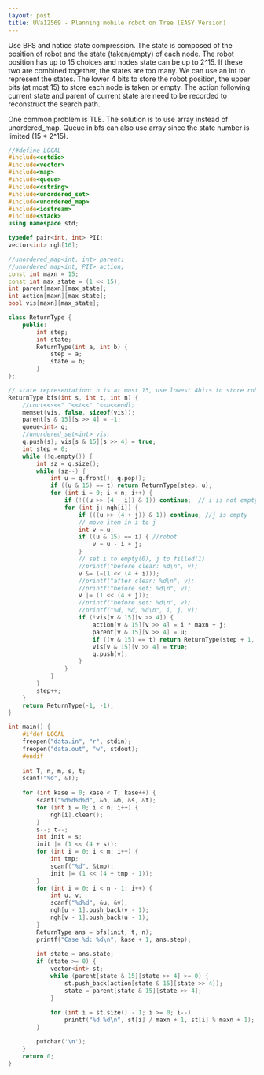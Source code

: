 ```yaml
---
layout: post
title: UVa12569 - Planning mobile robot on Tree (EASY Version)
---
```

Use BFS and notice state compression. The state is composed of the position of robot and the state (taken/empty) of each node. The robot position has up to 15 choices and nodes state can be up to 2^15. 
If these two are combined together, the states are too many. We can use an int to represent the states. The lower 4 bits to store the robot position, the upper bits (at most 15) to store each node is taken or empty.
The action following current state and parent of current state are need to be recorded to reconstruct the search path.

One common problem is TLE. The solution is to use array instead of unordered_map. Queue in bfs can also use array since the state number is limited (15 * 2^15).

```cpp
//#define LOCAL
#include<cstdio>
#include<vector>
#include<map>
#include<queue>
#include<cstring>
#include<unordered_set>
#include<unordered_map>
#include<iostream>
#include<stack>
using namespace std;

typedef pair<int, int> PII;
vector<int> ngh[16];

//unordered_map<int, int> parent;
//unordered_map<int, PII> action;
const int maxn = 15;
const int max_state = (1 << 15);
int parent[maxn][max_state];
int action[maxn][max_state];
bool vis[maxn][max_state];

class ReturnType {
	public:
		int step;
		int state;
		ReturnType(int a, int b) {
			step = a;
			state = b;
		}
};

// state representation: n is at most 15, use lowest 4bits to store robot position, use higher bits to store whether that position is empty or not	
ReturnType bfs(int s, int t, int n) {
	//cout<<s<<" "<<t<<" "<<n<<endl;	
	memset(vis, false, sizeof(vis));
	parent[s & 15][s >> 4] = -1;
	queue<int> q;
	//unordered_set<int> vis;
	q.push(s); vis[s & 15][s >> 4] = true;
	int step = 0;
	while (!q.empty()) {
		int sz = q.size();
		while (sz--) {
			int u = q.front(); q.pop();
			if ((u & 15) == t) return ReturnType(step, u);
			for (int i = 0; i < n; i++) {
				if (!((u >> (4 + i)) & 1)) continue;  // i is not empty
				for (int j: ngh[i]) {
					if (((u >> (4 + j)) & 1)) continue; //j is empty
					// move item in i to j
					int v = u;
					if ((u & 15) == i) { //robot
						v = u - i + j;
					}
					// set i to empty(0), j to filled(1)
					//printf("before clear: %d\n", v);
					v &= (~(1 << (4 + i)));
					//printf("after clear: %d\n", v);
					//printf("before set: %d\n", v);
					v |= (1 << (4 + j));
					//printf("before set: %d\n", v);
					//printf("%d, %d, %d\n", i, j, v);
					if (!vis[v & 15][v >> 4]) {
						action[v & 15][v >> 4] = i * maxn + j;
						parent[v & 15][v >> 4] = u;
						if ((v & 15) == t) return ReturnType(step + 1, v);
						vis[v & 15][v >> 4] = true;
						q.push(v);
					}
				}
			}
		}
		step++;
	}
	return ReturnType(-1, -1);
}

int main() {
    #ifdef LOCAL
    freopen("data.in", "r", stdin);
	freopen("data.out", "w", stdout);
	#endif
	
	int T, n, m, s, t;
	scanf("%d", &T);
	
	for (int kase = 0; kase < T; kase++) {
		scanf("%d%d%d%d", &n, &m, &s, &t);
		for (int i = 0; i < n; i++) {
			ngh[i].clear();
		}
		s--; t--;
		int init = s;
		init |= (1 << (4 + s));
		for (int i = 0; i < m; i++) {
			int tmp;
			scanf("%d", &tmp);
			init |= (1 << (4 + tmp - 1));
		}
		for (int i = 0; i < n - 1; i++) {
			int u, v;
			scanf("%d%d", &u, &v);
			ngh[u - 1].push_back(v - 1);
			ngh[v - 1].push_back(u - 1);
		}
		ReturnType ans = bfs(init, t, n);
		printf("Case %d: %d\n", kase + 1, ans.step);
		
		int state = ans.state;
		if (state >= 0) {
			vector<int> st;
			while (parent[state & 15][state >> 4] >= 0) {
				st.push_back(action[state & 15][state >> 4]);
				state = parent[state & 15][state >> 4];
			}
			
			for (int i = st.size() - 1; i >= 0; i--)
				printf("%d %d\n", st[i] / maxn + 1, st[i] % maxn + 1);
		}

		putchar('\n');
	}
	return 0;
}
```